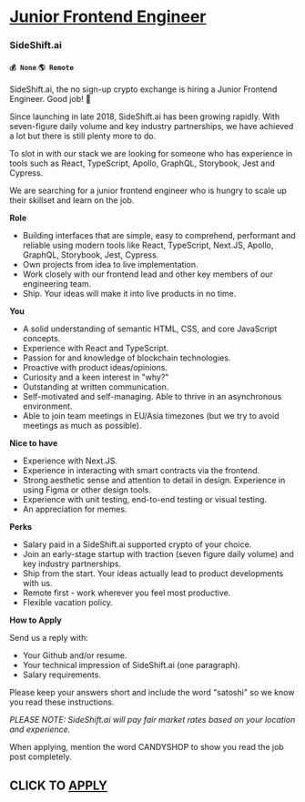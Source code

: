 # [Junior Frontend Engineer](https://www.remotewlb.com/apply/junior-frontend-engineer)  
### SideShift.ai  
#### `💰 None` `🌎 Remote`  

SideShift.ai, the no sign-up crypto exchange is hiring a Junior Frontend Engineer. Good job! 🎈  
  
Since launching in late 2018, SideShift.ai has been growing rapidly. With seven-figure daily volume and key industry partnerships, we have achieved a lot but there is still plenty more to do.  
  
To slot in with our stack we are looking for someone who has experience in tools such as React, TypeScript, Apollo, GraphQL, Storybook, Jest and Cypress.  
  
We are searching for a junior frontend engineer who is hungry to scale up their skillset and learn on the job.  
  
  
 **Role**  
  

  * Building interfaces that are simple, easy to comprehend, performant and reliable using modern tools like React, TypeScript, Next.JS, Apollo, GraphQL, Storybook, Jest, Cypress.
  * Own projects from idea to live implementation.
  * Work closely with our frontend lead and other key members of our engineering team.
  * Ship. Your ideas will make it into live products in no time.

  

**You**  
  

  * A solid understanding of semantic HTML, CSS, and core JavaScript concepts.
  * Experience with React and TypeScript.
  * Passion for and knowledge of blockchain technologies.
  * Proactive with product ideas/opinions.
  * Curiosity and a keen interest in "why?"
  * Outstanding at written communication.
  * Self-motivated and self-managing. Able to thrive in an asynchronous environment.
  * Able to join team meetings in EU/Asia timezones (but we try to avoid meetings as much as possible).

  

**Nice to have**  
  

  * Experience with Next.JS.
  * Experience in interacting with smart contracts via the frontend.
  * Strong aesthetic sense and attention to detail in design. Experience in using Figma or other design tools.
  * Experience with unit testing, end-to-end testing or visual testing.
  * An appreciation for memes.

  

**Perks**  
  

  * Salary paid in a SideShift.ai supported crypto of your choice.
  * Join an early-stage startup with traction (seven figure daily volume) and key industry partnerships.
  * Ship from the start. Your ideas actually lead to product developments with us.
  * Remote first - work wherever you feel most productive.
  * Flexible vacation policy.

  

**How to Apply**  
  
Send us a reply with:

  * Your Github and/or resume.
  * Your technical impression of SideShift.ai (one paragraph).
  * Salary requirements.

Please keep your answers short and include the word "satoshi" so we know you read these instructions.  
  
  
 _PLEASE NOTE: SideShift.ai will pay fair market rates based on your location and experience._

When applying, mention the word CANDYSHOP to show you read the job post completely.  
## CLICK TO [APPLY](https://www.remotewlb.com/apply/junior-frontend-engineer)

